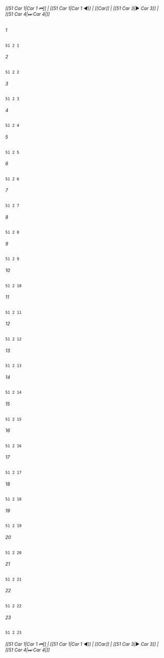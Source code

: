 
###### [[51 Car 1|Car 1 ⏮]] | [[51 Car 1|Car 1 ◀]] | [[Car]] | [[51 Car 3|▶ Car 3]] | [[51 Car 4|⏭ Car 4|]]

###### 1
``` verse
51 2 1 
```
###### 2
``` verse
51 2 2 
```
###### 3
``` verse
51 2 3 
```
###### 4
``` verse
51 2 4 
```
###### 5
``` verse
51 2 5 
```
###### 6
``` verse
51 2 6 
```
###### 7
``` verse
51 2 7 
```
###### 8
``` verse
51 2 8 
```
###### 9
``` verse
51 2 9 
```
###### 10
``` verse
51 2 10 
```
###### 11
``` verse
51 2 11 
```
###### 12
``` verse
51 2 12 
```
###### 13
``` verse
51 2 13 
```
###### 14
``` verse
51 2 14 
```
###### 15
``` verse
51 2 15 
```
###### 16
``` verse
51 2 16 
```
###### 17
``` verse
51 2 17 
```
###### 18
``` verse
51 2 18 
```
###### 19
``` verse
51 2 19 
```
###### 20
``` verse
51 2 20 
```
###### 21
``` verse
51 2 21 
```
###### 22
``` verse
51 2 22 
```
###### 23
``` verse
51 2 23 
```

###### [[51 Car 1|Car 1 ⏮]] | [[51 Car 1|Car 1 ◀]] | [[Car]] | [[51 Car 3|▶ Car 3]] | [[51 Car 4|⏭ Car 4|]]

